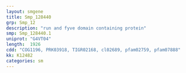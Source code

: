 ```yaml
---
layout: smgene
title: Smp_128440
grp: Smp_12
description: "run and fyve domain containing protein"
smp: Smp_128440.1
uniprot: "G4VT04"
length:  1926
cdd: "COG1196, PRK03918, TIGR02168, cl02689, pfam02759, pfam07888"
kk: K12482
categories: sm
---
```

